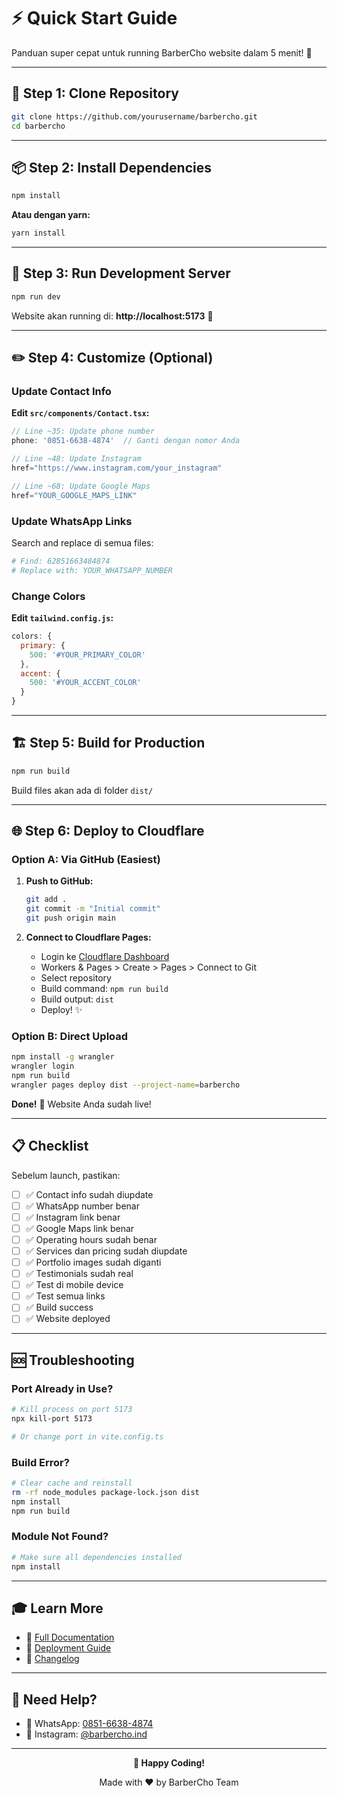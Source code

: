 # ⚡ Quick Start Guide

Panduan super cepat untuk running BarberCho website dalam 5 menit! 🚀

---

## 🎯 Step 1: Clone Repository

```bash
git clone https://github.com/yourusername/barbercho.git
cd barbercho
```

---

## 📦 Step 2: Install Dependencies

```bash
npm install
```

**Atau dengan yarn:**
```bash
yarn install
```

---

## 🚀 Step 3: Run Development Server

```bash
npm run dev
```

Website akan running di: **http://localhost:5173** 🎉

---

## ✏️ Step 4: Customize (Optional)

### Update Contact Info

**Edit `src/components/Contact.tsx`:**
```typescript
// Line ~35: Update phone number
phone: '0851-6638-4874'  // Ganti dengan nomor Anda

// Line ~48: Update Instagram
href="https://www.instagram.com/your_instagram"

// Line ~68: Update Google Maps
href="YOUR_GOOGLE_MAPS_LINK"
```

### Update WhatsApp Links

Search and replace di semua files:
```bash
# Find: 62851663484874
# Replace with: YOUR_WHATSAPP_NUMBER
```

### Change Colors

**Edit `tailwind.config.js`:**
```javascript
colors: {
  primary: {
    500: '#YOUR_PRIMARY_COLOR'
  },
  accent: {
    500: '#YOUR_ACCENT_COLOR'
  }
}
```

---

## 🏗️ Step 5: Build for Production

```bash
npm run build
```

Build files akan ada di folder `dist/`

---

## 🌐 Step 6: Deploy to Cloudflare

### Option A: Via GitHub (Easiest)

1. **Push to GitHub:**
   ```bash
   git add .
   git commit -m "Initial commit"
   git push origin main
   ```

2. **Connect to Cloudflare Pages:**
   - Login ke [Cloudflare Dashboard](https://dash.cloudflare.com)
   - Workers & Pages > Create > Pages > Connect to Git
   - Select repository
   - Build command: `npm run build`
   - Build output: `dist`
   - Deploy! ✨

### Option B: Direct Upload

```bash
npm install -g wrangler
wrangler login
npm run build
wrangler pages deploy dist --project-name=barbercho
```

**Done!** 🎊 Website Anda sudah live!

---

## 📋 Checklist

Sebelum launch, pastikan:

- [ ] ✅ Contact info sudah diupdate
- [ ] ✅ WhatsApp number benar
- [ ] ✅ Instagram link benar
- [ ] ✅ Google Maps link benar
- [ ] ✅ Operating hours sudah benar
- [ ] ✅ Services dan pricing sudah diupdate
- [ ] ✅ Portfolio images sudah diganti
- [ ] ✅ Testimonials sudah real
- [ ] ✅ Test di mobile device
- [ ] ✅ Test semua links
- [ ] ✅ Build success
- [ ] ✅ Website deployed

---

## 🆘 Troubleshooting

### Port Already in Use?
```bash
# Kill process on port 5173
npx kill-port 5173

# Or change port in vite.config.ts
```

### Build Error?
```bash
# Clear cache and reinstall
rm -rf node_modules package-lock.json dist
npm install
npm run build
```

### Module Not Found?
```bash
# Make sure all dependencies installed
npm install
```

---

## 🎓 Learn More

- 📖 [Full Documentation](README.md)
- 🚀 [Deployment Guide](DEPLOYMENT.md)
- 📝 [Changelog](CHANGELOG.md)

---

## 💬 Need Help?

- 📱 WhatsApp: [0851-6638-4874](https://wa.me/62851663484874)
- 📸 Instagram: [@barbercho.ind](https://www.instagram.com/barbercho.ind)

---

<div align="center">

**🎉 Happy Coding!**

Made with ❤️ by BarberCho Team

</div>

